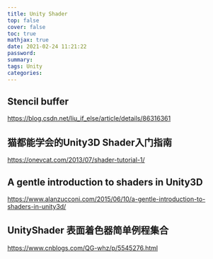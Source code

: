```yaml
---
title: Unity Shader
top: false
cover: false
toc: true
mathjax: true
date: 2021-02-24 11:21:22
password:
summary:
tags: Unity
categories:
---
```


## Stencil buffer
https://blog.csdn.net/liu_if_else/article/details/86316361

## 猫都能学会的Unity3D Shader入门指南
https://onevcat.com/2013/07/shader-tutorial-1/

## A gentle introduction to shaders in Unity3D
https://www.alanzucconi.com/2015/06/10/a-gentle-introduction-to-shaders-in-unity3d/

## UnityShader 表面着色器简单例程集合
https://www.cnblogs.com/QG-whz/p/5545276.html